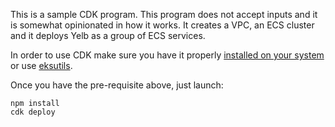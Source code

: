This is a sample CDK program. This program does not accept inputs and it is somewhat opinionated in how it works. It creates a VPC, an ECS cluster and it deploys Yelb as a group of ECS services.

In order to use CDK make sure you have it properly [installed on your system](https://docs.aws.amazon.com/cdk/latest/guide/getting_started.html) or use [eksutils](https://github.com/mreferre/eksutils).

Once you have the pre-requisite above, just launch:

```
npm install 
cdk deploy 
```
